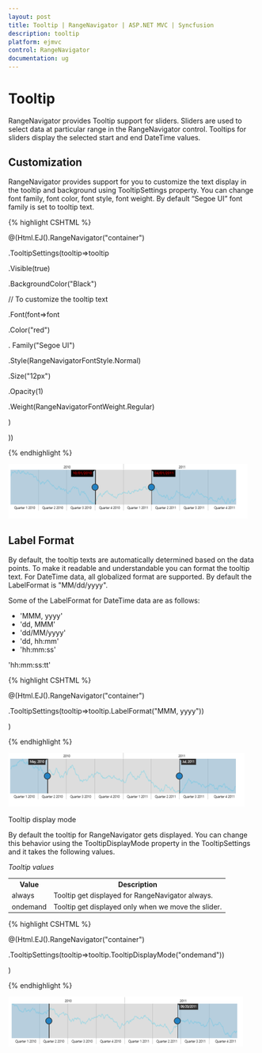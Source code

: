 ```yaml
---
layout: post
title: Tooltip | RangeNavigator | ASP.NET MVC | Syncfusion
description: tooltip
platform: ejmvc
control: RangeNavigator
documentation: ug
---
```


# Tooltip

RangeNavigator provides Tooltip support for sliders. Sliders are used to select data at particular range in the RangeNavigator control. Tooltips for sliders display the selected start and end DateTime values.

## Customization

RangeNavigator provides support for you to customize the text display in the tooltip and background using TooltipSettings property. You can change font family, font color, font style, font weight. By default “Segoe UI” font family is set to tooltip text.

{% highlight CSHTML %}

@(Html.EJ().RangeNavigator("container")

.TooltipSettings(tooltip=>tooltip

.Visible(true)

.BackgroundColor("Black")

//  To customize the tooltip text

.Font(font=>font

.Color("red")                                                        

. Family("Segoe UI")                                                         

.Style(RangeNavigatorFontStyle.Normal)

.Size("12px")

.Opacity(1)                                                           

.Weight(RangeNavigatorFontWeight.Regular)

)

))

{% endhighlight %}

![](Tooltip_images/Tooltip_img1.png)



## Label Format

By default, the tooltip texts are automatically determined based on the data points.  To make it readable and understandable you can format the tooltip text. For DateTime data, all globalized format are supported. By default the LabelFormat is "MM/dd/yyyy".

Some of the LabelFormat for DateTime data are as follows:

* 'MMM, yyyy'
* 'dd, MMM'
* 'dd/MM/yyyy'
* 'dd, hh:mm'
* 'hh:mm:ss'

'hh:mm:ss:tt'

{% highlight CSHTML %}
 
@(Html.EJ().RangeNavigator("container")

.TooltipSettings(tooltip=>tooltip.LabelFormat("MMM, yyyy"))

)

{% endhighlight  %}

![](Tooltip_images/Tooltip_img2.png)



Tooltip display mode

By default the tooltip for RangeNavigator gets displayed. You can change this behavior using the TooltipDisplayMode property in the TooltipSettings and it takes the following values.

_Tooltip values_

<table>
<tr>
<th>
Value</th><th>
Description</th></tr>
<tr>
<td>
always</td><td>
Tooltip get displayed for RangeNavigator always.</td></tr>
<tr>
<td>
ondemand</td><td>
Tooltip get displayed only when we move the slider.</td></tr>
</table>

{% highlight CSHTML %}

@(Html.EJ().RangeNavigator("container")

.TooltipSettings(tooltip=>tooltip.TooltipDisplayMode("ondemand"))

)

{% endhighlight %}

![](Tooltip_images/Tooltip_img3.png)



